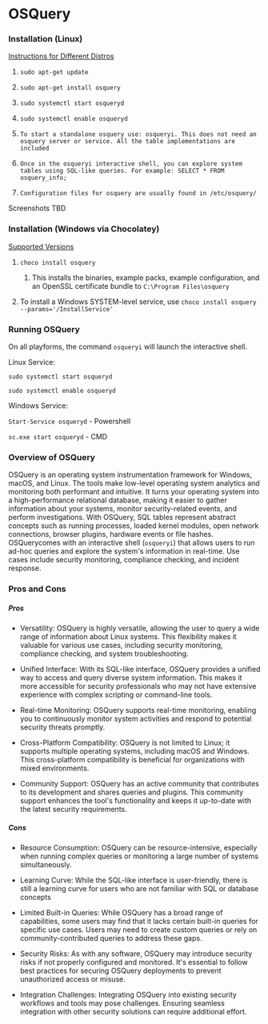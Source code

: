 # OSQuery

### Installation (Linux)

[Instructions for Different Distros](https://osquery.io/downloads/official/5.11.0)

1. `sudo apt-get update`

2. `sudo apt-get install osquery`

3. `sudo systemctl start osqueryd`

4. `sudo systemctl enable osqueryd`

5. `To start a standalone osquery use: osqueryi. This does not need an osquery server or service. All the table implementations are included`

6. `Once in the osqueryi interactive shell, you can explore system tables using SQL-like queries. For example: SELECT * FROM osquery_info;`

7. `Configuration files for osquery are usually found in /etc/osquery/`

Screenshots TBD

### Installation (Windows via Chocolatey)

[Supported Versions](https://chocolatey.org/packages/osquery/)

1. `choco install osquery`
   
   1. This installs the binaries, example packs, example configuration, and an OpenSSL certificate bundle to `C:\Program Files\osquery`

2. To install a Windows SYSTEM-level service, use `choco install osquery --params='/InstallService'`

### Running OSQuery

On all playforms, the command `osqueryi` will launch the interactive shell.

Linux Service:

`sudo systemctl start osqueryd`

`sudo systemctl enable osqueryd`

Windows Service:

`Start-Service osqueryd` - Powershell

`sc.exe start osqueryd` - CMD

### Overview of OSQuery

OSQuery is an operating system instrumentation framework for Windows, macOS, and Linux. The tools make low-level operating system analytics and monitoring both performant and intuitive. It turns your operating system into a high-performance relational database, making it easier to gather information about your systems, monitor security-related events, and perform investigations. With OSQuery, SQL tables represent abstract concepts such as running processes, loaded kernel modules, open network connections, browser plugins, hardware events or file hashes. OSQuerycomes with an interactive shell (`osqueryi`) that allows users to run ad-hoc queries and explore the system's information in real-time. Use cases include security monitoring, compliance checking, and incident response.

### Pros and Cons

##### Pros

- Versatility: OSQuery is highly versatile, allowing the user to query a wide range of information about Linux systems. This flexibility makes it valuable for various use cases, including security monitoring, compliance checking, and system troubleshooting.

- Unified Interface: With its SQL-like interface, OSQuery provides a unified way to access and query diverse system information. This makes it more accessible for security professionals who may not have extensive experience with complex scripting or command-line tools.

- Real-time Monitoring: OSQuery supports real-time monitoring, enabling you to continuously monitor system activities and respond to potential security threats promptly.

- Cross-Platform Compatibility: OSQuery is not limited to Linux; it supports multiple operating systems, including macOS and Windows. This cross-platform compatibility is beneficial for organizations with mixed environments.

- Community Support: OSQuery has an active community that contributes to its development and shares queries and plugins. This community support enhances the tool's functionality and keeps it up-to-date with the latest security requirements.

##### Cons

- Resource Consumption: OSQuery can be resource-intensive, especially when running complex queries or monitoring a large number of systems simultaneously.

- Learning Curve: While the SQL-like interface is user-friendly, there is still a learning curve for users who are not familiar with SQL or database concepts

- Limited Built-in Queries: While OSQuery has a broad range of capabilities, some users may find that it lacks certain built-in queries for specific use cases. Users may need to create custom queries or rely on community-contributed queries to address these gaps.

- Security Risks: As with any software, OSQuery may introduce security risks if not properly configured and monitored. It's essential to follow best practices for securing OSQuery deployments to prevent unauthorized access or misuse.

- Integration Challenges: Integrating OSQuery into existing security workflows and tools may pose challenges. Ensuring seamless integration with other security solutions can require additional effort.
